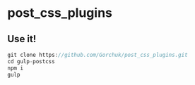# post_css_plugins
## Use it!

``` javascript
git clone https://github.com/Gorchuk/post_css_plugins.git 
cd gulp-postcss
npm i
gulp
```
